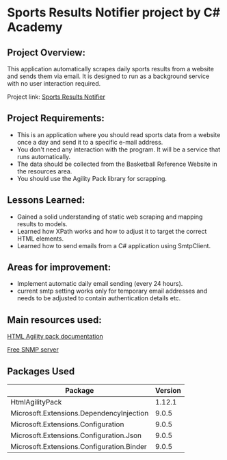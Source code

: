# Sports Results Notifier project by C# Academy

## Project Overview:

This application automatically scrapes daily sports results from a website and sends them via email. It is designed to run as a background service with no user interaction required.

Project link: [Sports Results Notifier](https://www.thecsharpacademy.com/project/19/sports-results)

## Project Requirements:
- This is an application where you should read sports data from a website once a day and send it to a specific e-mail address.
- You don't need any interaction with the program. It will be a service that runs automatically.
- The data should be collected from the Basketball Reference Website in the resources area.
- You should use the Agility Pack library for scrapping.

## Lessons Learned:
- Gained a solid understanding of static web scraping and mapping results to models.
- Learned how XPath works and how to adjust it to target the correct HTML elements.
- Learned how to send emails from a C# application using SmtpClient.

## Areas for improvement:
- Implement automatic daily email sending (every 24 hours).
- current smtp setting works only for temporary email addresses and needs to be adjusted to contain authentication details etc.

## Main resources used:
[HTML Agility pack documentation](https://html-agility-pack.net/documentation)

[Free SNMP server](https://www.wpoven.com/tools/free-smtp-server-for-testing)

## Packages Used
| Package | Version |
|---------|---------|
| HtmlAgilityPack | 1.12.1
| Microsoft.Extensions.DependencyInjection | 9.0.5 |                                                                 
| Microsoft.Extensions.Configuration | 9.0.5 |
| Microsoft.Extensions.Configuration.Json | 9.0.5 |
| Microsoft.Extensions.Configuration.Binder | 9.0.5 |
